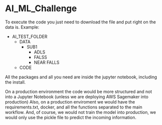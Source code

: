 # AI_ML_Challenge

To execute the code you just need to download the file and put right on the data is.
Example:

- AI_TEST_FOLDER
    - DATA
        - SUB1
          - ADLS
          - FALSS
          - NEAR FALLS
    - CODE
 
All the packages and all you need are inside the jupyter notebook, including the install.

On a production environment the code would be more structured and not into a Jupyter Notebook (unless we are deploying AWS Sagemaker into production)
Also, on a production enviroment we would have the requirements.txt, docker, and all the functions separated to the main workflow.
And, of course, we would not train the model into production, we would only use the pickle file to predict the incoming information.
